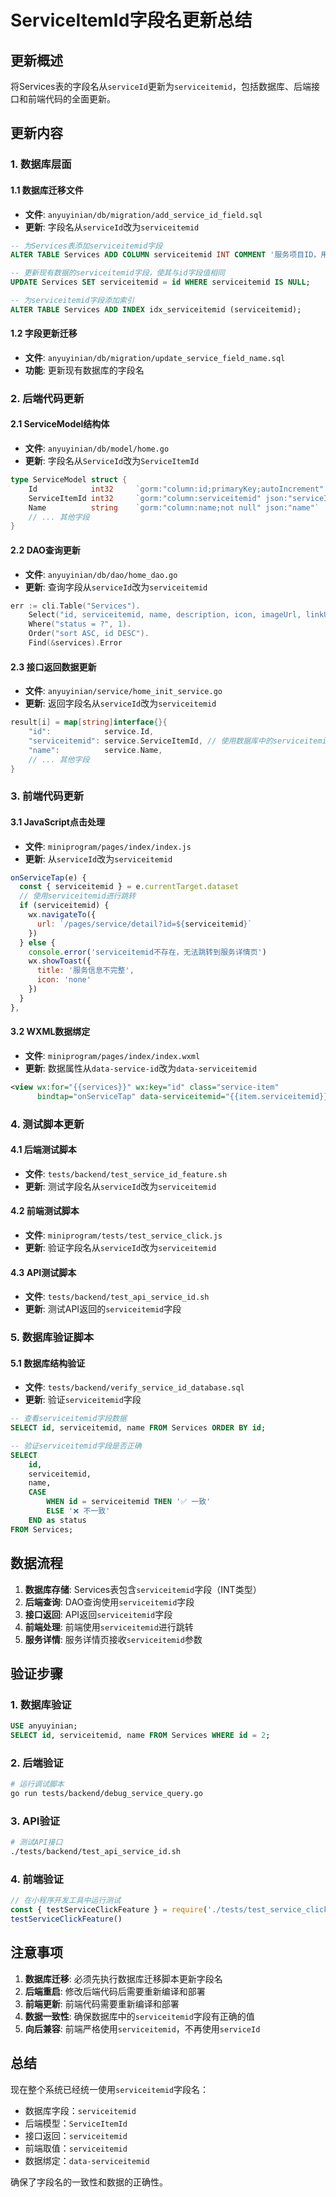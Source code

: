 # ServiceItemId字段名更新总结

## 更新概述

将Services表的字段名从`serviceId`更新为`serviceitemid`，包括数据库、后端接口和前端代码的全面更新。

## 更新内容

### 1. 数据库层面

#### 1.1 数据库迁移文件
- **文件**: `anyuyinian/db/migration/add_service_id_field.sql`
- **更新**: 字段名从`serviceId`改为`serviceitemid`

```sql
-- 为Services表添加serviceitemid字段
ALTER TABLE Services ADD COLUMN serviceitemid INT COMMENT '服务项目ID，用于前端跳转' AFTER id;

-- 更新现有数据的serviceitemid字段，使其与id字段值相同
UPDATE Services SET serviceitemid = id WHERE serviceitemid IS NULL;

-- 为serviceitemid字段添加索引
ALTER TABLE Services ADD INDEX idx_serviceitemid (serviceitemid);
```

#### 1.2 字段更新迁移
- **文件**: `anyuyinian/db/migration/update_service_field_name.sql`
- **功能**: 更新现有数据库的字段名

### 2. 后端代码更新

#### 2.1 ServiceModel结构体
- **文件**: `anyuyinian/db/model/home.go`
- **更新**: 字段名从`ServiceId`改为`ServiceItemId`

```go
type ServiceModel struct {
    Id            int32     `gorm:"column:id;primaryKey;autoIncrement" json:"id"`
    ServiceItemId int32     `gorm:"column:serviceitemid" json:"serviceId"` // 服务项目ID，用于前端跳转
    Name          string    `gorm:"column:name;not null" json:"name"`
    // ... 其他字段
}
```

#### 2.2 DAO查询更新
- **文件**: `anyuyinian/db/dao/home_dao.go`
- **更新**: 查询字段从`serviceId`改为`serviceitemid`

```go
err := cli.Table("Services").
    Select("id, serviceitemid, name, description, icon, imageUrl, linkUrl, sort, status, createdAt, updatedAt").
    Where("status = ?", 1).
    Order("sort ASC, id DESC").
    Find(&services).Error
```

#### 2.3 接口返回数据更新
- **文件**: `anyuyinian/service/home_init_service.go`
- **更新**: 返回字段名从`serviceId`改为`serviceitemid`

```go
result[i] = map[string]interface{}{
    "id":            service.Id,
    "serviceitemid": service.ServiceItemId, // 使用数据库中的serviceitemid字段
    "name":          service.Name,
    // ... 其他字段
}
```

### 3. 前端代码更新

#### 3.1 JavaScript点击处理
- **文件**: `miniprogram/pages/index/index.js`
- **更新**: 从`serviceId`改为`serviceitemid`

```javascript
onServiceTap(e) {
  const { serviceitemid } = e.currentTarget.dataset
  // 使用serviceitemid进行跳转
  if (serviceitemid) {
    wx.navigateTo({
      url: `/pages/service/detail?id=${serviceitemid}`
    })
  } else {
    console.error('serviceitemid不存在，无法跳转到服务详情页')
    wx.showToast({
      title: '服务信息不完整',
      icon: 'none'
    })
  }
},
```

#### 3.2 WXML数据绑定
- **文件**: `miniprogram/pages/index/index.wxml`
- **更新**: 数据属性从`data-service-id`改为`data-serviceitemid`

```xml
<view wx:for="{{services}}" wx:key="id" class="service-item"
      bindtap="onServiceTap" data-serviceitemid="{{item.serviceitemid}}">
```

### 4. 测试脚本更新

#### 4.1 后端测试脚本
- **文件**: `tests/backend/test_service_id_feature.sh`
- **更新**: 测试字段名从`serviceId`改为`serviceitemid`

#### 4.2 前端测试脚本
- **文件**: `miniprogram/tests/test_service_click.js`
- **更新**: 验证字段名从`serviceId`改为`serviceitemid`

#### 4.3 API测试脚本
- **文件**: `tests/backend/test_api_service_id.sh`
- **更新**: 测试API返回的`serviceitemid`字段

### 5. 数据库验证脚本

#### 5.1 数据库结构验证
- **文件**: `tests/backend/verify_service_id_database.sql`
- **更新**: 验证`serviceitemid`字段

```sql
-- 查看serviceitemid字段数据
SELECT id, serviceitemid, name FROM Services ORDER BY id;

-- 验证serviceitemid字段是否正确
SELECT 
    id, 
    serviceitemid, 
    name,
    CASE 
        WHEN id = serviceitemid THEN '✅ 一致'
        ELSE '❌ 不一致'
    END as status
FROM Services;
```

## 数据流程

1. **数据库存储**: Services表包含`serviceitemid`字段（INT类型）
2. **后端查询**: DAO查询使用`serviceitemid`字段
3. **接口返回**: API返回`serviceitemid`字段
4. **前端处理**: 前端使用`serviceitemid`进行跳转
5. **服务详情**: 服务详情页接收`serviceitemid`参数

## 验证步骤

### 1. 数据库验证
```sql
USE anyuyinian;
SELECT id, serviceitemid, name FROM Services WHERE id = 2;
```

### 2. 后端验证
```bash
# 运行调试脚本
go run tests/backend/debug_service_query.go
```

### 3. API验证
```bash
# 测试API接口
./tests/backend/test_api_service_id.sh
```

### 4. 前端验证
```javascript
// 在小程序开发工具中运行测试
const { testServiceClickFeature } = require('./tests/test_service_click.js')
testServiceClickFeature()
```

## 注意事项

1. **数据库迁移**: 必须先执行数据库迁移脚本更新字段名
2. **后端重启**: 修改后端代码后需要重新编译和部署
3. **前端更新**: 前端代码需要重新编译和部署
4. **数据一致性**: 确保数据库中的`serviceitemid`字段有正确的值
5. **向后兼容**: 前端严格使用`serviceitemid`，不再使用`serviceId`

## 总结

现在整个系统已经统一使用`serviceitemid`字段名：
- 数据库字段：`serviceitemid`
- 后端模型：`ServiceItemId`
- 接口返回：`serviceitemid`
- 前端取值：`serviceitemid`
- 数据绑定：`data-serviceitemid`

确保了字段名的一致性和数据的正确性。 